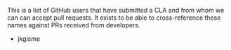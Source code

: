 This is a list of GitHub users that have submitted a CLA and from whom we can
can accept pull requests. It exists to be able to cross-reference these
names against PRs received from developers.

* jkgisme 
